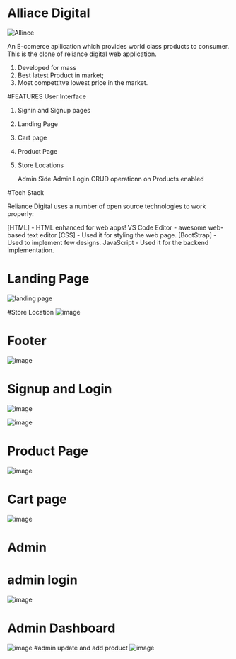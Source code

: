 
# Alliace Digital


![Allince](https://user-images.githubusercontent.com/119388397/229410104-be78f1ed-0b9e-4eab-ade7-45297fffd1ea.jpeg)


An E-comerce apllication which provides world class products to consumer.
This is the clone of reliance digital web application.

1) Developed for mass
2) Best latest Product in market;
3) Most compettitve lowest price in the market. 



#FEATURES
     User Interface
1) Signin and Signup pages
2) Landing Page
3) Cart page
4) Product Page
5) Store Locations

     Admin Side
     Admin Login
 CRUD operationn on Products enabled
 
 #Tech Stack
 
Reliance Digital uses a number of open source technologies to work properly:

[HTML] - HTML enhanced for web apps!
VS Code Editor - awesome web-based text editor
[CSS] - Used it for styling the web page.
[BootStrap] - Used to implement few designs.
JavaScript - Used it for the backend implementation.


# Landing Page
![landing page](https://user-images.githubusercontent.com/119388397/229411343-73c6ae49-e040-4618-9951-cfeef4d15a3c.jpg)

#Store Location
![image](https://user-images.githubusercontent.com/119388397/229411557-ef981eca-7ea8-4e36-9fd2-2dd04b128ada.png)

# Footer
![image](https://user-images.githubusercontent.com/119388397/229411822-d5b66e80-3470-4149-af3c-edba97fb2354.png)

# Signup and Login

![image](https://user-images.githubusercontent.com/119388397/229411918-628b9c6e-d216-4e4b-a85a-531053736c0f.png)

![image](https://user-images.githubusercontent.com/119388397/229411990-fae77337-4514-46de-a357-6f28c937505b.png)

# Product Page

![image](https://user-images.githubusercontent.com/119388397/229412099-70d2692c-b5c4-44f9-a1d1-bb9dfc07398c.png)

# Cart page
![image](https://user-images.githubusercontent.com/119388397/229412207-ccf5b9fb-e450-4565-8188-72baf75e6c5a.png)


# Admin 

# admin login
![image](https://user-images.githubusercontent.com/119388397/229412328-61fd7c27-f5b2-4ad5-8031-2f815da51b8f.png)

# Admin Dashboard
![image](https://user-images.githubusercontent.com/119388397/229412502-5d3637e7-e904-4495-a7e3-8adb645c592b.png)
#admin update and add product
![image](https://user-images.githubusercontent.com/119388397/229412619-8750d805-4b15-4434-89b8-dc53c655c757.png)




